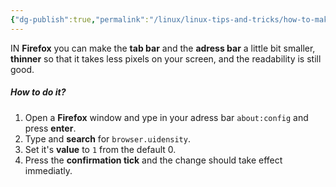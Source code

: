 ```yaml
---
{"dg-publish":true,"permalink":"/linux/linux-tips-and-tricks/how-to-make-firefox-tab-bar-and-adress-bar-smaller/","noteIcon":""}
---
```


IN **Firefox** you can make the **tab bar** and the **adress bar** a little bit smaller, **thinner** so that it takes less pixels on your screen, and the readability is still good.
##### How to do it?
1. Open a **Firefox** window and ype in your adress bar `about:config` and press **enter**.
2. Type and **search** for `browser.uidensity`.
3. Set it's **value** to `1` from the default 0.
4. Press the **confirmation tick** and the change should take effect immediatly.
